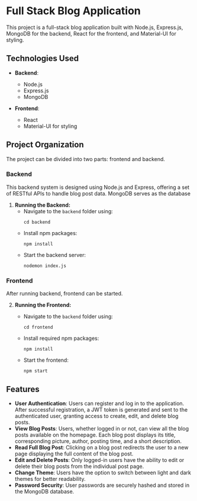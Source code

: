 # Full Stack Blog Application

This project is a full-stack blog application built with Node.js, Express.js, MongoDB for the backend, React for the frontend, and Material-UI for styling.

## Technologies Used

- **Backend**:

  - Node.js
  - Express.js
  - MongoDB

- **Frontend**:
  - React
  - Material-UI for styling

## Project Organization

The project can be divided into two parts: frontend and backend.

### Backend

This backend system is designed using Node.js and Express, offering a set of RESTful APIs to handle blog post data. MongoDB serves as the database

1. **Running the Backend:**
   - Navigate to the `backend` folder using:
     ```
     cd backend
     ```
   - Install npm packages:
     ```
     npm install
     ```
   - Start the backend server:
     ```
     nodemon index.js
     ```

### Frontend

After running backend, frontend can be started.

2. **Running the Frontend:**

   - Navigate to the `backend` folder using:

     ```
     cd frontend

     ```

   - Install required npm packages:

     ```
     npm install

     ```

   - Start the frontend:
     ```
     npm start
     ```

## Features

- **User Authentication**: Users can register and log in to the application. After successful registration, a JWT token is generated and sent to the authenticated user, granting access to create, edit, and delete blog posts.
- **View Blog Posts**: Users, whether logged in or not, can view all the blog posts available on the homepage. Each blog post displays its title, corresponding picture, author, posting time, and a short description.
- **Read Full Blog Post**: Clicking on a blog post redirects the user to a new page displaying the full content of the blog post.
- **Edit and Delete Posts**: Only logged-in users have the ability to edit or delete their blog posts from the individual post page.
- **Change Theme**: Users have the option to switch between light and dark themes for better readability.
- **Password Security**: User passwords are securely hashed and stored in the MongoDB database.
